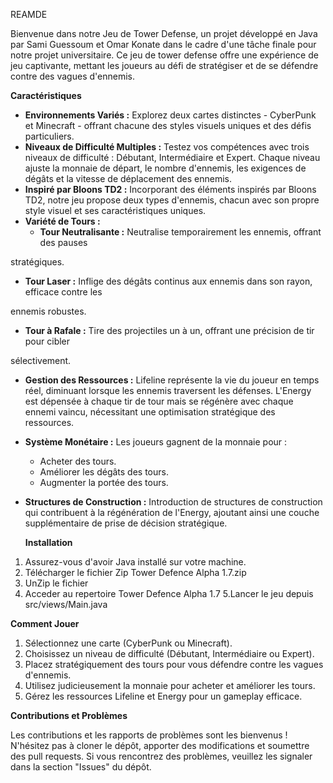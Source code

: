 ﻿REAMDE

Bienvenue dans notre Jeu de Tower Defense, un projet développé en Java par Sami Guessoum et Omar Konate dans le cadre d'une tâche finale pour notre projet universitaire. Ce jeu de tower defense offre une expérience de jeu captivante, mettant les joueurs au défi de stratégiser et de se défendre contre des vagues d'ennemis.

**Caractéristiques**

- **Environnements Variés :** Explorez deux cartes distinctes - CyberPunk et Minecraft - offrant chacune des styles visuels uniques et des défis particuliers.
- **Niveaux de Difficulté Multiples :** Testez vos compétences avec trois niveaux de difficulté : Débutant, Intermédiaire et Expert. Chaque niveau ajuste la monnaie de départ, le nombre d'ennemis, les exigences de dégâts et la vitesse de déplacement des ennemis.
- **Inspiré par Bloons TD2 :** Incorporant des éléments inspirés par Bloons TD2, notre jeu propose deux types d'ennemis, chacun avec son propre style visuel et ses caractéristiques uniques.
- **Variété de Tours :**
  - **Tour Neutralisante :** Neutralise temporairement les ennemis, offrant des pauses

stratégiques.

- **Tour Laser :** Inflige des dégâts continus aux ennemis dans son rayon, efficace contre les

ennemis robustes.

- **Tour à Rafale :** Tire des projectiles un à un, offrant une précision de tir pour cibler

sélectivement.

- **Gestion des Ressources :** Lifeline représente la vie du joueur en temps réel, diminuant lorsque les ennemis traversent les défenses. L'Energy est dépensée à chaque tir de tour mais se régénère avec chaque ennemi vaincu, nécessitant une optimisation stratégique des ressources.
- **Système Monétaire :** Les joueurs gagnent de la monnaie pour :
  - Acheter des tours.
  - Améliorer les dégâts des tours.
  - Augmenter la portée des tours.
- **Structures de Construction :** Introduction de structures de construction qui contribuent à la régénération de l'Energy, ajoutant ainsi une couche supplémentaire de prise de décision stratégique.

  **Installation**

1. Assurez-vous d'avoir Java installé sur votre machine.
1. Télécharger le fichier Zip Tower Defence Alpha 1.7.zip
1. UnZip le fichier
1. Acceder au repertoire Tower Defence Alpha 1.7 5.Lancer le jeu depuis src/views/Main.java

**Comment Jouer**

1. Sélectionnez une carte (CyberPunk ou Minecraft).
1. Choisissez un niveau de difficulté (Débutant, Intermédiaire ou Expert).
1. Placez stratégiquement des tours pour vous défendre contre les vagues d'ennemis.
1. Utilisez judicieusement la monnaie pour acheter et améliorer les tours.
1. Gérez les ressources Lifeline et Energy pour un gameplay efficace.

**Contributions et Problèmes**

Les contributions et les rapports de problèmes sont les bienvenus ! N'hésitez pas à cloner le dépôt, apporter des modifications et soumettre des pull requests. Si vous rencontrez des problèmes, veuillez les signaler dans la section "Issues" du dépôt.
